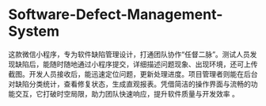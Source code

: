 # Software-Defect-Management-System
这款微信小程序，专为软件缺陷管理设计，打通团队协作“任督二脉”。测试人员发现缺陷后，能随时随地通过小程序提交，详细描述问题现象、出现环境，还可上传截图。开发人员接收后，能迅速定位问题，更新处理进度。项目管理者则能在后台对缺陷分类统计，查看修复状态，生成直观报表。凭借简洁的操作界面与流畅的功能交互，它打破时空局限，助力团队快速响应，提升软件质量与开发效率 。
